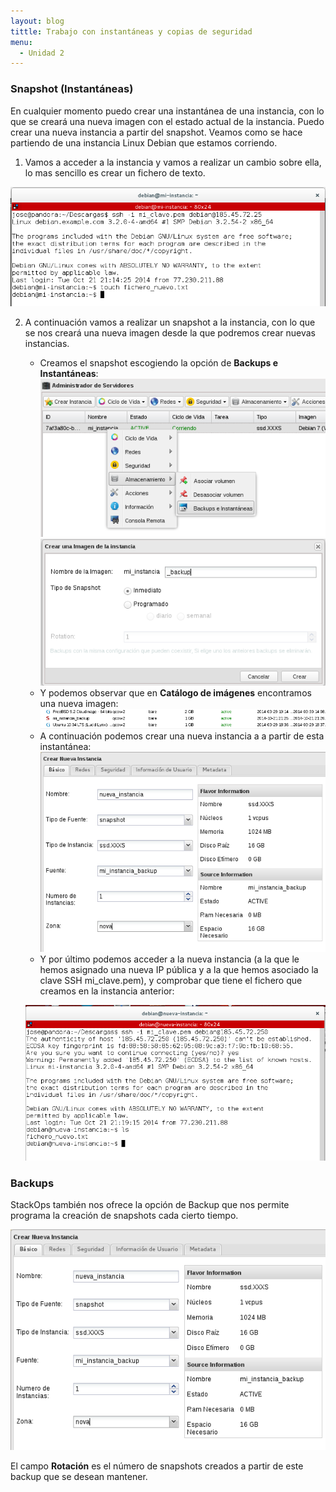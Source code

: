 ```yaml
---
layout: blog
tittle: Trabajo con instantáneas y copias de seguridad
menu:
  - Unidad 2
---
```


### Snapshot (Instantáneas)

En cualquier momento puedo crear una instantánea de una instancia, con lo que se creará una nueva imagen con el estado actual de la instancia. Puedo crear una nueva instancia a partir del snapshot. Veamos como se hace partiendo de una instancia Linux Debian que estamos corriendo.

1. Vamos a acceder a la instancia y vamos a realizar un cambio sobre ella, lo mas sencillo es crear un fichero de texto.

![snapshot](img/demo3_5.png)

2. A continuación vamos a realizar un snapshot a la instancia, con lo que se nos creará una nueva imagen desde la que podremos crear nuevas instancias.

	* Creamos el snapshot escogiendo la opción de **Backups e Instantáneas**:
	![snapshot](img/demo3_1.png)
	![snapshot](img/demo3_2.png)	
	* Y podemos observar que en **Catálogo de imágenes** encontramos una nueva imagen:
	![snapshot](img/demo3_3.png)
	* A continuación podemos crear una nueva instancia a a partir de esta instantánea:
	![snapshot](img/demo3_4.png)
	* Y por último podemos acceder a la nueva instancia (a la que le hemos asignado una nueva IP pública y a la que hemos asociado la clave SSH mi_clave.pem), y comprobar que tiene el fichero que creamos en la instancia anterior:

	![snapshot](img/demo3_6.png)

### Backups

StackOps también nos ofrece la opción de Backup que nos permite programa la creación de snapshots cada cierto tiempo.

![snapshot](img/demo3_4.png)

El campo **Rotación** es el número de snapshots creados a partir de este backup que se desean mantener.